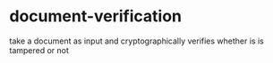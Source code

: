 # document-verification
take a document as input and cryptographically verifies whether is is tampered or not
